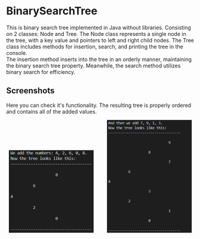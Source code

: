 # BinarySearchTree

This is binary search tree implemented in Java without libraries. Consisting on 2 classes: Node and Tree. The Node class represents a single node in the tree, with a key value and pointers to left and right child nodes. The Tree class includes methods for insertion, search, and printing the tree in the console.  
The insertion method inserts into the tree in an orderly manner, maintaining the binary search tree property. Meanwhile, the search method utilizes binary search for efficiency. 

## Screenshots  

Here you can check it's functionality. The resulting tree is properly ordered and contains all of the added values.
<p align="center">
  <img src="screenshots/code1.png" alt="code1" width="45%">
  &nbsp; &nbsp; &nbsp; &nbsp;
  <img src="screenshots/code2.png" alt="code2" width="45%">
</p>


</p>
